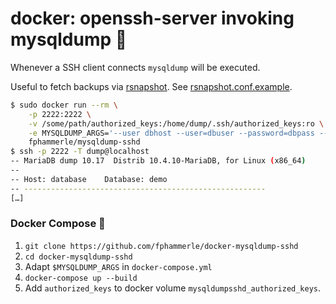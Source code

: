 # docker: openssh-server invoking mysqldump 🐳

Whenever a SSH client connects `mysqldump` will be executed.

Useful to fetch backups via [rsnapshot](https://rsnapshot.org/).
See [rsnapshot.conf.example](rsnapshot.conf.example).

```sh
$ sudo docker run --rm \
    -p 2222:2222 \
    -v /some/path/authorized_keys:/home/dump/.ssh/authorized_keys:ro \
    -e MYSQLDUMP_ARGS='--user dbhost --user=dbuser --password=dbpass --all-databases' \
    fphammerle/mysqldump-sshd
$ ssh -p 2222 -T dump@localhost
-- MariaDB dump 10.17  Distrib 10.4.10-MariaDB, for Linux (x86_64)
--
-- Host: database    Database: demo
-- ------------------------------------------------------
[…]
```

### Docker Compose 🐙

1. `git clone https://github.com/fphammerle/docker-mysqldump-sshd`
2. `cd docker-mysqldump-sshd`
3. Adapt `$MYSQLDUMP_ARGS` in `docker-compose.yml`
4. `docker-compose up --build`
5. Add `authorized_keys` to docker volume `mysqldumpsshd_authorized_keys`.
